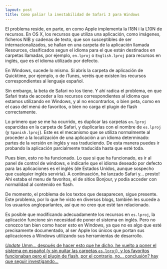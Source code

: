 ```yaml
---
layout: post
title: Como paliar la inestabilidad de Safari 3 para Windows
---
```


El problema reside, en parte, en como Apple implementa la I18N i la L10N de recursos. En OS X, los recursos que utiliza una aplicación, como imágenes, ficheros NIB y cadenas de texto, que son susceptibles de ser internacionalizados, se hallan en una carpeta de la aplicación llamada Resources, clasificados segun el idioma para el que están destinados en carpetas llamadas, por ejemplo, `en.lproj` o `English.lproj` para recursos en inglés, que es el idioma utilizado por defecto.

En Windows, sucede lo mismo. Si abrís la carpeta de aplicación de Quicktime, por ejemplo, o de iTunes, veréis que existen los recursos correspondientes al lenguaje español.

Sin embargo, la beta de Safari no los tiene. Y ahí radica el problema, en que Safari trata de acceder a los recursos correspondientes al idioma que estamos utilizando en Windows, y al no encontrarlos, o bien peta, como en el caso del menú de favoritos, o bien no carga el plugin de flash correctamente.

Lo primero que se me ha ocurrido, es duplicar las carpetas `en.lproj` esparcidas en la carpeta de Safari, y duplicarlas con el nombre de `es.lproj` (y `Spanish.lproj`). Este es el mecanismo que se utiliza normalmente al proceder a la localización de una aplicación a un idioma determinado: partes de la versión en inglés y vas traduciendo. De esta manera puedes ir probando la aplicación parcialmente traducida hasta que esté toda.

Pues bien, esto no ha funcionado. Lo que si que ha funcionado, es ir al panel de control de windows, e indicarle que el idioma deseado por defecto para las aplicaciones es el inglés (de Estados Unidos, aunque sospecho que cualquier inglés serviría). A continuación, he lanzado Safari y... presto! Ahi estaba el menu de favoritos, el de sitios Bonjour, y podía acceder con normalidad al contenido en flash.

De momento, el problema de los textos que desaparecen, sigue presente. Este problema, por lo que he visto en diversos blogs, también les sucede a los usuarios angloparlantes, así que no creo que esté tan relacionado.

Es posible que modificando adecuadamente los recursos en `es.lproj`, la aplicación funcione sin necesidad de poner el sistema en inglés. Pero no conozco tan bien como hacer esto en Windows, ya que no es algo que esté precisamente documentado, al ser Apple los únicos que portan sus aplicaciones a Windows utilizando sus herramientas de desarrollo.

<ins>*Update* Umm... después de hacer esto que he dicho, he vuelto a poner el sistema en español (y sin quitar las carpetas `es.lproj`), y los favoritos funcionaban pero el plugin de flash, por el contrario, no... conclusión? hay que seguir investigando...</ins>
